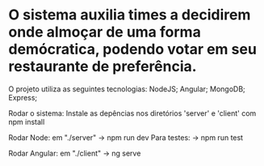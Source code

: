 O sistema auxilia times a decidirem onde almoçar de uma forma demócratica, podendo votar em seu restaurante de preferência.
=====================================================================================

O projeto utiliza as seguintes tecnologias:
NodeJS;
Angular;
MongoDB;
Express;

Rodar o sistema:
Instale as depências nos diretórios 'server' e 'client' com npm install

Rodar Node:
em "./server"
-> npm run dev
Para testes:
-> npm run test

Rodar Angular: 
em "./client"
-> ng serve
